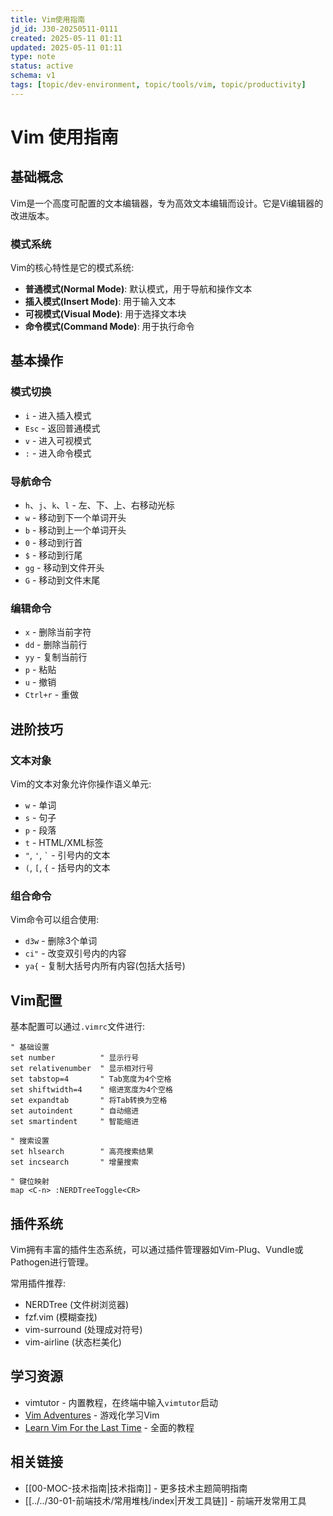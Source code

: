 ```yaml
---
title: Vim使用指南
jd_id: J30-20250511-0111
created: 2025-05-11 01:11
updated: 2025-05-11 01:11
type: note
status: active
schema: v1
tags: [topic/dev-environment, topic/tools/vim, topic/productivity]
---
```


# Vim 使用指南

## 基础概念

Vim是一个高度可配置的文本编辑器，专为高效文本编辑而设计。它是Vi编辑器的改进版本。

### 模式系统

Vim的核心特性是它的模式系统:

- **普通模式(Normal Mode)**: 默认模式，用于导航和操作文本
- **插入模式(Insert Mode)**: 用于输入文本
- **可视模式(Visual Mode)**: 用于选择文本块
- **命令模式(Command Mode)**: 用于执行命令

## 基本操作

### 模式切换

- `i` - 进入插入模式
- `Esc` - 返回普通模式
- `v` - 进入可视模式
- `:` - 进入命令模式

### 导航命令

- `h`、`j`、`k`、`l` - 左、下、上、右移动光标
- `w` - 移动到下一个单词开头
- `b` - 移动到上一个单词开头
- `0` - 移动到行首
- `$` - 移动到行尾
- `gg` - 移动到文件开头
- `G` - 移动到文件末尾

### 编辑命令

- `x` - 删除当前字符
- `dd` - 删除当前行
- `yy` - 复制当前行
- `p` - 粘贴
- `u` - 撤销
- `Ctrl+r` - 重做

## 进阶技巧

### 文本对象

Vim的文本对象允许你操作语义单元:

- `w` - 单词
- `s` - 句子
- `p` - 段落
- `t` - HTML/XML标签
- `"`, `'`, `` ` `` - 引号内的文本
- `(`, `[`, `{` - 括号内的文本

### 组合命令

Vim命令可以组合使用:

- `d3w` - 删除3个单词
- `ci"` - 改变双引号内的内容
- `ya{` - 复制大括号内所有内容(包括大括号)

## Vim配置

基本配置可以通过`.vimrc`文件进行:

```vim
" 基础设置
set number          " 显示行号
set relativenumber  " 显示相对行号
set tabstop=4       " Tab宽度为4个空格
set shiftwidth=4    " 缩进宽度为4个空格
set expandtab       " 将Tab转换为空格
set autoindent      " 自动缩进
set smartindent     " 智能缩进

" 搜索设置
set hlsearch        " 高亮搜索结果
set incsearch       " 增量搜索

" 键位映射
map <C-n> :NERDTreeToggle<CR>
```

## 插件系统

Vim拥有丰富的插件生态系统，可以通过插件管理器如Vim-Plug、Vundle或Pathogen进行管理。

常用插件推荐:
- NERDTree (文件树浏览器)
- fzf.vim (模糊查找)
- vim-surround (处理成对符号)
- vim-airline (状态栏美化)

## 学习资源

- vimtutor - 内置教程，在终端中输入`vimtutor`启动
- [Vim Adventures](https://vim-adventures.com/) - 游戏化学习Vim
- [Learn Vim For the Last Time](https://danielmiessler.com/study/vim/) - 全面的教程

## 相关链接

- [[00-MOC-技术指南|技术指南]] - 更多技术主题简明指南
- [[../../30-01-前端技术/常用堆栈/index|开发工具链]] - 前端开发常用工具 
